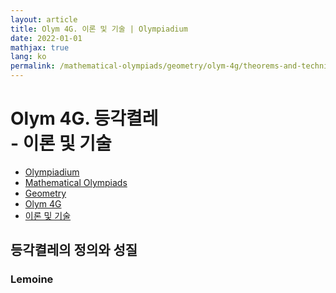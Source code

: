 ```yaml
---
layout: article
title: Olym 4G. 이론 및 기술 | Olympiadium
date: 2022-01-01
mathjax: true
lang: ko
permalink: /mathematical-olympiads/geometry/olym-4g/theorems-and-techniques/
---
```

# Olym 4G. 등각켤레 <br> <ssup> - 이론 및 기술</ssup>

<ul class="breadcrumb">
	<li><a href="{{ site.url }}">Olympiadium</a></li> 
	<li><a href="{{ site.url }}mathematical-olympiads/">Mathematical Olympiads</a></li> 
	<li><a href="{{ site.url }}mathematical-olympiads/geometry/">Geometry</a></li> 
	<li><a href="{{ site.url }}mathematical-olympiads/geometry/olym-4g/">Olym 4G</a></li> 
	<li><a href="{{ site.url }}mathematical-olympiads/geometry/olym-4g/theorems-and-techniques/">이론 및 기술</a></li>
</ul>

## 등각켤레의 정의와 성질

### Lemoine
